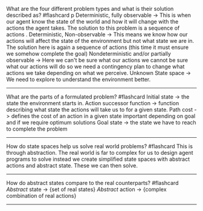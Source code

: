 
What are the four different problem types and what is their solution described as? #flashcard p
	Deterministic, fully observable -> This is when our agent know the state of the world and how it will change with the actions the agent takes. The solution to this problem is a sequence of actions .
	Deterministic, Non-observable -> This means we know how our actions will affect the state of the environment but not what state we are in. The solution here is again a sequence of actions (this time it must ensure we somehow complete the goal)
	Nondeterministic and/or partially observable -> Here we can't be sure what our actions we cannot be sure what our actions will do so we need a contingency plan to change what actions we take depending on what we perceive.
	Unknown State space -> We need to explore to understand the environment better.

---
What are the parts of a formulated problem? #flashcard 
	Initial state -> the state the environment starts in.
	Action successor function -> function describing what state the actions will take us to for a given state.
	Path cost -> defines the cost of an action in a given state important depending on goal and if we require optimum solutions
	Goal state -> the state we have to reach to complete the problem

---
How do state spaces help us solve real world problems? #flashcard 
	This is through abstraction. The real world is far to complex for us to design agent programs to solve instead we create simplified state spaces with abstract actions and abstract state. These we can then solve.

---
How do abstract states compare to the real counterparts? #flashcard 
	*Abstract* state -> {set of real states}
	*Abstract* action -> {complex combination of real actions}

---

	
